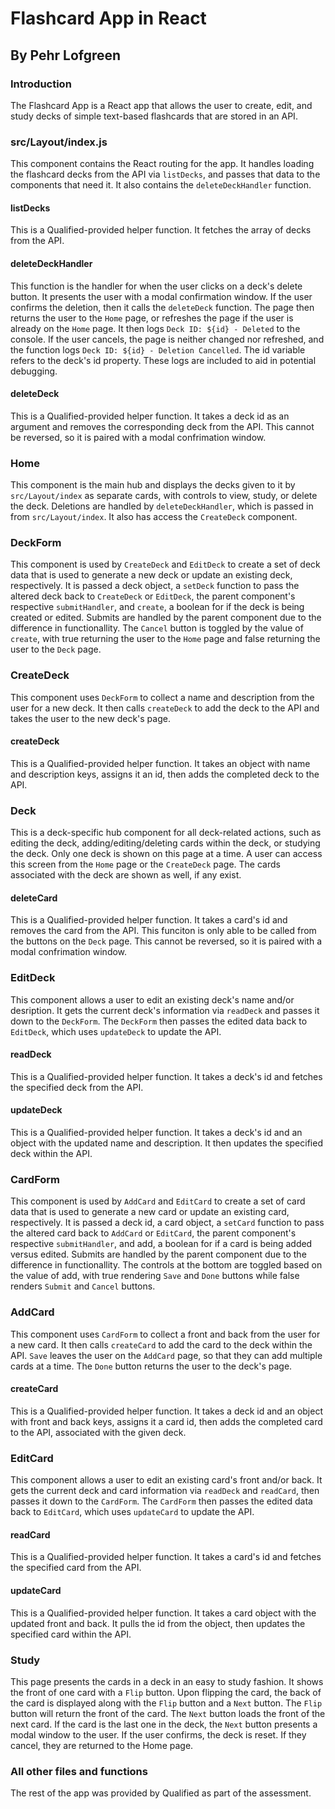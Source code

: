 # Flashcard App in React
## By Pehr Lofgreen

### Introduction

The Flashcard App is a React app that allows the user to create, edit, and study decks of simple text-based flashcards that are stored in an API.

### src/Layout/index.js

This component contains the React routing for the app. It handles loading the flashcard decks from the API via `listDecks`, and passes that data to the components that need it. It also contains the `deleteDeckHandler` function.

#### listDecks

This is a Qualified-provided helper function. It fetches the array of decks from the API.

#### deleteDeckHandler

This function is the handler for when the user clicks on a deck's delete button. It presents the user with a modal confirmation window. If the user confirms the deletion, then it calls the `deleteDeck` function. The page then returns the user to the `Home` page, or refreshes the page if the user is already on the `Home` page. It then logs ``Deck ID: ${id} - Deleted`` to the console. If the user cancels, the page is neither changed nor refreshed, and the function logs ``Deck ID: ${id} - Deletion Cancelled``. The id variable refers to the deck's id property. These logs are included to aid in potential debugging.

#### deleteDeck

This is a Qualified-provided helper function. It takes a deck id as an argument and removes the corresponding deck from the API. This cannot be reversed, so it is paired with a modal confrimation window.

### Home

This component is the main hub and displays the decks given to it by `src/Layout/index` as separate cards, with controls to view, study, or delete the deck. Deletions are handled by `deleteDeckHandler`, which is passed in from `src/Layout/index`. It also has access the `CreateDeck` component.

### DeckForm

This component is used by `CreateDeck` and `EditDeck` to create a set of deck data that is used to generate a new deck or update an existing deck, respectively. It is passed a deck object, a `setDeck` function to pass the altered deck back to `CreateDeck` or `EditDeck`, the parent component's respective `submitHandler`, and `create`, a boolean for if the deck is being created or edited. Submits are handled by the parent component due to the difference in functionallity. The `Cancel` button is toggled by the value of `create`, with true returning the user to the `Home` page and false returning the user to the `Deck` page.

### CreateDeck

This component uses `DeckForm` to collect a name and description from the user for a new deck. It then calls `createDeck` to add the deck to the API and takes the user to the new deck's page.

#### createDeck

This is a Qualified-provided helper function. It takes an object with name and description keys, assigns it an id, then adds the completed deck to the API.

### Deck

This is a deck-specific hub component for all deck-related actions, such as editing the deck, adding/editing/deleting cards within the deck, or studying the deck. Only one deck is shown on this page at a time. A user can access this screen from the `Home` page or the `CreateDeck` page. The cards associated with the deck are shown as well, if any exist.

#### deleteCard

This is a Qualified-provided helper function. It takes a card's id and removes the card from the API. This funciton is only able to be called from the buttons on the `Deck` page. This cannot be reversed, so it is paired with a modal confrimation window.

### EditDeck

This component allows a user to edit an existing deck's name and/or desription. It gets the current deck's information via `readDeck` and passes it down to the `DeckForm`. The `DeckForm` then passes the edited data back to `EditDeck`, which uses `updateDeck` to update the API.

#### readDeck

This is a Qualified-provided helper function. It takes a deck's id and fetches the specified deck from the API.

#### updateDeck

This is a Qualified-provided helper function. It takes a deck's id and an object with the updated name and description. It then updates the specified deck within the API.

### CardForm

This component is used by `AddCard` and `EditCard` to create a set of card data that is used to generate a new card or update an existing card, respectively. It is passed a deck id, a card object, a `setCard` function to pass the altered card back to `AddCard` or `EditCard`, the parent component's respective `submitHandler`, and add, a boolean for if a card is being added versus edited. Submits are handled by the parent component due to the difference in functionallity. The controls at the bottom are toggled based on the value of add, with true rendering `Save` and `Done` buttons while false renders `Submit` and `Cancel` buttons.

### AddCard

This component uses `CardForm` to collect a front and back from the user for a new card. It then calls `createCard` to add the card to the deck within the API. `Save` leaves the user on the `AddCard` page, so that they can add multiple cards at a time. The `Done` button returns the user to the deck's page.

#### createCard

This is a Qualified-provided helper function. It takes a deck id and an object with front and back keys, assigns it a card id, then adds the completed card to the API, associated with the given deck.

### EditCard

This component allows a user to edit an existing card's front and/or back. It gets the current deck and card information via `readDeck` and `readCard`, then passes it down to the `CardForm`. The `CardForm` then passes the edited data back to `EditCard`, which uses `updateCard` to update the API.

#### readCard

This is a Qualified-provided helper function. It takes a card's id and fetches the specified card from the API.

#### updateCard

This is a Qualified-provided helper function. It takes a card object with the updated front and back. It pulls the id from the object, then updates the specified card within the API.

### Study

This page presents the cards in a deck in an easy to study fashion. It shows the front of one card with a `Flip` button. Upon flipping the card, the back of the card is displayed along with the `Flip` button and a `Next` button. The `Flip` button will return the front of the card. The `Next` button loads the front of the next card. If the card is the last one in the deck, the `Next` button presents a modal window to the user. If the user confirms, the deck is reset. If they cancel, they are returned to the Home page.

### All other files and functions

The rest of the app was provided by Qualified as part of the assessment.
